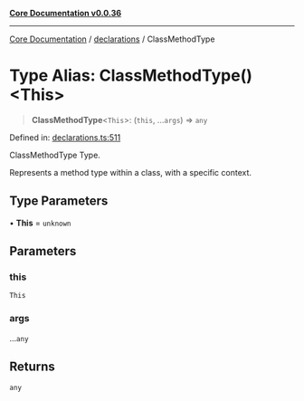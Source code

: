 [**Core Documentation v0.0.36**](../../README.md)

***

[Core Documentation](../../modules.md) / [declarations](../README.md) / ClassMethodType

# Type Alias: ClassMethodType()\<This\>

> **ClassMethodType**\<`This`\>: (`this`, ...`args`) => `any`

Defined in: [declarations.ts:511](https://github.com/stonemjs/core/blob/9f959fbf0878444ad50749e09c8b1ee612a83d71/src/declarations.ts#L511)

ClassMethodType Type.

Represents a method type within a class, with a specific context.

## Type Parameters

• **This** = `unknown`

## Parameters

### this

`This`

### args

...`any`

## Returns

`any`
